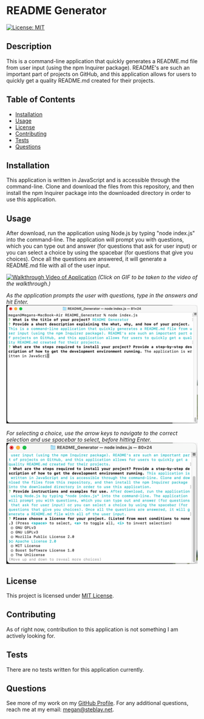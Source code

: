 # README Generator

[![License: MIT](https://img.shields.io/badge/License-MIT-yellow.svg)](https://opensource.org/licenses/MIT)

## Description

This is a command-line application that quickly generates a README.md file from user input (using the npm Inquirer package). README's are such an important part of projects on GitHub, and this application allows for users to quickly get a quality README.md created for their projects. 
    
## Table of Contents
 - [Installation](#installation)
 - [Usage](#usage)
 - [License](#license)
 - [Contributing](#contributing)
 - [Tests](#tests)
 - [Questions](#questions)
    
    
## Installation

This application is written in JavaScript and is accessible through the command-line. Clone and download the files from this repository, and then install the npm Inquirer package into the downloaded directory in order to use this application. 
    
## Usage

After download, run the application using Node.js by typing "node index.js" into the command-line. The application will prompt you with questions, which you can type out and answer (for questions that ask for user input) or you can select a choice by using the spacebar (for questions that give you choices). Once all the questions are answered, it will generate a README.md file with all of the user input.

[![Walkthrough Video of Application](assets/READMEGenerator.gif)](https://www.awesomescreenshot.com/video/4141615?key=3523442ece84c4a44b376c3851ee6a4e)
*(Click on GIF to be taken to the video of the walkthrough.)*

*As the application prompts the user with questions, type in the answers and hit Enter.*
![Screenshot of User Input](assets/input.png)

*For selecting a choice, use the arrow keys to navigate to the correct selection and use spacebar to select, before hitting Enter.*
![Screenshot of License Selctions](assets/license.png)

## License

This project is licensed under [MIT License](https://opensource.org/licenses/MIT).
    
## Contributing

As of right now, contribution to this application is not something I am actively looking for. 
    
## Tests

There are no tests written for this application currently.
    
## Questions

See more of my work on my [GitHub Profile](https://github.com/msteblu/).
For any additional questions, reach me at my email: megan@steblay.net.